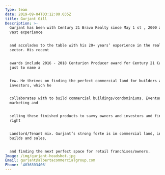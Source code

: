 ```yaml
---
Type: team
date: 2019-09-04T03:12:00.035Z
title: Gurjant Gill
Description: >-
  Gurjant has been with Century 21 Bravo Realty since May 1 st , 2000 and brings
  vast experience


  and accolades to the table with his 20+ years’ experience in the real estate
  sector. His recent


  awards include 2016 - 2018 Centurion Producer award for Century 21 Canada,
  just to name a


  few. He thrives on finding the perfect commercial land for builders and
  investors, which he


  collaborates with to build commercial buildings/condominiums. Eventually
  marketing and


  selling these finished products to savvy owners and investors and finding the
  right


  Landlord/Tenant mix. Gurjant’s strong forte is in commercial land, industrial
  builds and sales,


  and finding the next perfect space for retail franchises/owners.
Image: /img/gurjant-headshot.jpg
Email: gurjant@albertacommercialgroup.com
Phone: '4036803406'
---
```


